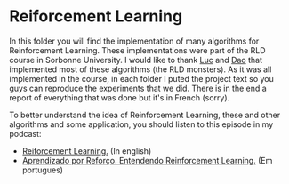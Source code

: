 # Reiforcement Learning

In this folder you will find the implementation of many algorithms for Reinforcement Learning. These implementations were part of the RLD course in Sorbonne University. I would like to thank [Luc](https://fr.linkedin.com/in/luc-sterkers-0b2709210) and [Dao](https://www.linkedin.com/in/dao-thauvin-908010208/) that implemented most of these algorithms (the RLD monsters). As it was all implemented in the course, in each folder I puted the project text so you guys can reproduce the experiments that we did. There is in the end a report of everything that was done but it's in French (sorry).

To better understand the idea of Reinforcement Learning, these and other algorithms and some application, you should listen to this episode in my podcast:

- [Reiforcement Learning.](https://open.spotify.com/episode/2w088ECqtC0CVuAe9l25A2?si=364f68c4cfc14891) (In english)
- [Aprendizado por Reforço. Entendendo Reinforcement Learning.](https://open.spotify.com/episode/7a3L8QBSNpt83Mx3Vs2GU4?si=845f72ee82dd4445) (Em portugues)
